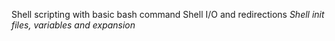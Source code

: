Shell scripting with basic bash command
Shell I/O and redirections
*Shell init files, variables and expansion*
